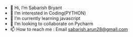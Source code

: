 - 👋 Hi, I’m Sabarish Bryant 
- 👀 I’m interested in Coding(PYTHON)
- 🌱 I’m currently learning javascript
- 💞️ I’m looking to collaborate on Pycharm
- 📫 How to reach me : Email sabarish.arun28@gmail.com

<!---
sabarisharun28/sabarisharun28 is a ✨ special ✨ repository because its `README.md` (this file) appears on your GitHub profile.
You can click the Preview link to take a look at your changes.
--->
